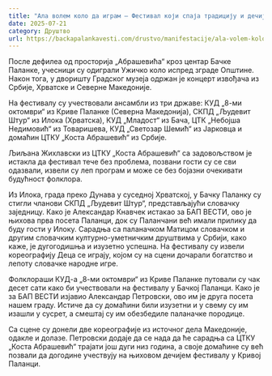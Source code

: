 ```yaml
---
title: "Ала волем коло да играм – Фестивал који спаја традицију и дечију радост"
date: 2025-07-21
category: Друштво
url: https://backapalankavesti.com/drustvo/manifestacije/ala-volem-kolo-da-igram-abrasevic/
---
```


После дефилеа од просторија „Абрашевића“ кроз центар Бачке Паланке, учесници су одиграли Ужичко коло испред зграде Општине. Након тога, у дворишту Градског музеја одржан је концерт извођача из Србије, Хрватске и Северне Македоније.

На фестивалу су учествовали ансамбли из три државе: КУД „8-ми октомври“ из Криве Паланке (Северна Македонија), СКПД „Људевит Штур“ из Илока (Хрватска), КУД „Младост“ из Бача, ЦТК „Небојша Недимовић“ из Товаришева, КУД „Светозар Шемић“ из Јарковца и домаћин ЦТКУ „Коста Абрашевић“ из Србије.

Љиљана Жихлавски из ЦТКУ „Коста Абрашевић“ са задовољством је истакла да фестивал тече без проблема, позвани гости су се сви одазвали, извели су леп програм и може се без бојазни очекивати будућност фолклора.

Из Илока, града преко Дунава у суседној Хрватској, у Бачку Паланку су стигли чланови СКПД „Људевит Штур“, представљајући словачку заједницу. Како је Александар Кнавчек истакао за БАП ВЕСТИ, ово је њихова прва посета Паланци, док су Паланчани већ имали прилику да буду гости у Илоку. Сарадња са паланачком Матицом словачком и другим словачким културно-уметничким друштвима у Србији, како каже, је дугогодишња и изузетно успешна. На фестивалу су извели кореографију Деца се играју, којом су на сцени дочарали богатство и лепоту словачке народне игре.

Фолклораши КУД-а „8-ми октомври“ из Криве Паланке путовали су чак десет сати како би учествовали на фестивалу у Бачкој Паланци. Како је за БАП ВЕСТИ изјавио Александар Петровски, ово им је друга посета нашем граду. Истиче да су домаћини били изузетни и у свему су им изашли у сусрет, а смештај су им обезбедиле паланачке породице.

Са сцене су донели две кореографије из источног дела Македоније, одакле и долазе. Петровски додаје да се нада да ће сарадња са ЦТКУ „Коста Абрашевић“ трајати још дуги низ година, а своје домаћине су већ позвали да догодине учествују на њиховом дечијем фестивалу у Кривој Паланци.
